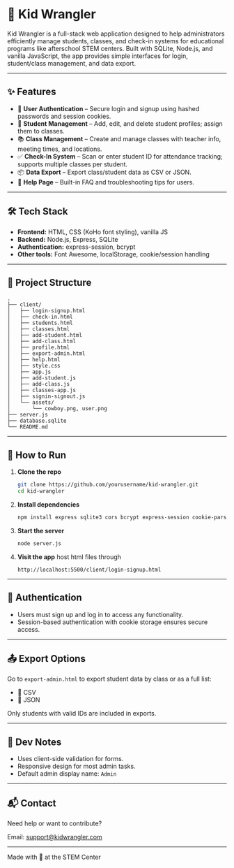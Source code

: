 # 🐴 Kid Wrangler

Kid Wrangler is a full-stack web application designed to help administrators efficiently manage students, classes, and check-in systems for educational programs like afterschool STEM centers. Built with SQLite, Node.js, and vanilla JavaScript, the app provides simple interfaces for login, student/class management, and data export.

---

## ✨ Features

- 🔐 **User Authentication** – Secure login and signup using hashed passwords and session cookies.
- 🧍 **Student Management** – Add, edit, and delete student profiles; assign them to classes.
- 📚 **Class Management** – Create and manage classes with teacher info, meeting times, and locations.
- ✅ **Check-In System** – Scan or enter student ID for attendance tracking; supports multiple classes per student.
- 📦 **Data Export** – Export class/student data as CSV or JSON.
- 📄 **Help Page** – Built-in FAQ and troubleshooting tips for users.

---

## 🛠 Tech Stack

- **Frontend:** HTML, CSS (KoHo font styling), vanilla JS
- **Backend:** Node.js, Express, SQLite
- **Authentication:** express-session, bcrypt
- **Other tools:** Font Awesome, localStorage, cookie/session handling

---

## 📁 Project Structure

```
.
├── client/
│   ├── login-signup.html
│   ├── check-in.html
│   ├── students.html
│   ├── classes.html
│   ├── add-student.html
│   ├── add-class.html
│   ├── profile.html
│   ├── export-admin.html
│   ├── help.html
│   ├── style.css
│   ├── app.js
│   ├── add-student.js
│   ├── add-class.js
│   ├── classes-app.js
│   ├── signin-signout.js
│   └── assets/
│       └── cowboy.png, user.png
├── server.js
├── database.sqlite
└── README.md
```

---

## 🚀 How to Run

1. **Clone the repo**
   ```bash
   git clone https://github.com/yourusername/kid-wrangler.git
   cd kid-wrangler
   ```

2. **Install dependencies**
   ```bash
   npm install express sqlite3 cors bcrypt express-session cookie-parser
   ```

3. **Start the server**
   ```bash
   node server.js
   ```

4. **Visit the app**
host html files through 
   ```
   http://localhost:5500/client/login-signup.html
   ```

---

## 🔐 Authentication

- Users must sign up and log in to access any functionality.
- Session-based authentication with cookie storage ensures secure access.

---

## 📤 Export Options

Go to `export-admin.html` to export student data by class or as a full list:
- 📄 CSV
- 🧾 JSON

Only students with valid IDs are included in exports.

---

## 🧪 Dev Notes

- Uses client-side validation for forms.
- Responsive design for most admin tasks.
- Default admin display name: `Admin` 

---

## 📬 Contact

Need help or want to contribute?

Email: [support@kidwrangler.com](mailto:support@kidwrangler.com)

---

Made with 💙 at the STEM Center
